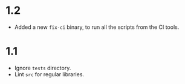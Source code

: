 1.2
===

*   Added a new `fix-ci` binary, to run all the scripts from the CI tools.


1.1
===

*   Ignore `tests` directory.
*   Lint `src` for regular libraries.
